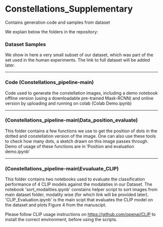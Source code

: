 # Constellations_Supplementary
Contains generation code and samples from dataset 

We explain below the folders in the repository:

### Dataset Samples
We show in here a very small subset of our dataset, which was
part of the set used in the human experiments. The link to full dataset will be added later.

---
### Code (Constellations_pipeline-main)
Code used to generate the constellation images, including a demo notebook offline
version (using a downloadable pre-trained Mask-RCNN) and online version by
uploading and running on colab (Colab Demo.ipynb)


---
### (Constellations_pipeline-main\Data_position_evaluate)
This folder contains a few functions we use to get the position of dots in the dotted and
constellation version of the image. One can also use these tools to check how many
dots, a sketch drawn on this image passes through. Demo of usage of these functions
are in ‘Position and evaluation demo.ipynb’


---
### (Constellations_pipeline-main\Evualuate_CLIP)
This folder contains two notebooks used to evaluate the classification performance of 4 CLIP models against the modalaties in our Dataset.
The notebook 'sort_modalities.ipynb' constains helper script to sort images from main dataset folder, modality wise (for which link will be provided later). 'CLIP_Evaluation.ipynb' is the main scipt that evaluates the CLIP model on the dataset and plots Figure 4 from the manuscipt. 

Please follow CLIP usage instructions on https://github.com/openai/CLIP to install the correct environment, before using the scripts.

